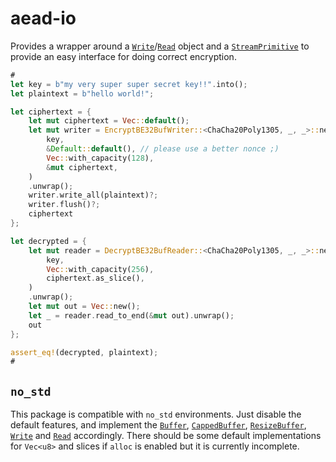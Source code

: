 # aead-io

Provides a wrapper around a [`Write`](std::io::Write)/[`Read`](std::io::Read) object and a
[`StreamPrimitive`](aead::stream::StreamPrimitive) to provide an easy interface for doing
correct encryption.

```rust
#
let key = b"my very super super secret key!!".into();
let plaintext = b"hello world!";

let ciphertext = {
    let mut ciphertext = Vec::default();
    let mut writer = EncryptBE32BufWriter::<ChaCha20Poly1305, _, _>::new(
        key,
        &Default::default(), // please use a better nonce ;)
        Vec::with_capacity(128),
        &mut ciphertext,
    )
    .unwrap();
    writer.write_all(plaintext)?;
    writer.flush()?;
    ciphertext
};

let decrypted = {
    let mut reader = DecryptBE32BufReader::<ChaCha20Poly1305, _, _>::new(
        key,
        Vec::with_capacity(256),
        ciphertext.as_slice(),
    )
    .unwrap();
    let mut out = Vec::new();
    let _ = reader.read_to_end(&mut out).unwrap();
    out
};

assert_eq!(decrypted, plaintext);
#
```

## `no_std`

This package is compatible with `no_std` environments. Just disable the default features, and
implement the [`Buffer`](aead::Buffer), [`CappedBuffer`](CappedBuffer),
[`ResizeBuffer`](ResizeBuffer), [`Write`](Write) and
[`Read`](Read) accordingly. There should be some default implementations for `Vec<u8>`
and slices if `alloc` is enabled but it is currently incomplete.
